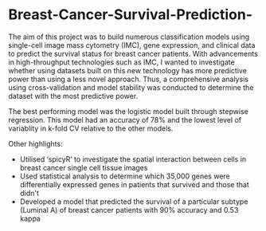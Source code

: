 # Breast-Cancer-Survival-Prediction-

The aim of this project was to build numerous classification models using single-cell image mass cytometry (IMC), gene expression, and clinical data to predict the survival status for breast cancer patients. With advancements in high-throughput technologies such as IMC, I wanted to investigate whether using datasets built on this new technology has more predictive power than using a less novel approach. Thus, a comprehensive analysis using cross-validation and model stability was conducted to determine the dataset with the most predictive power.

The best performing model was the logistic model built through stepwise regression. This model had an accuracy of 78% and the lowest level of variablity in k-fold CV relative to the other models. 

Other highlights:
-	Utilised ‘spicyR’ to investigate the spatial interaction between cells in breast cancer single cell tissue images 
-	Used statistical analysis to determine which 35,000 genes were differentially expressed genes in patients that survived and those that didn't
-	Developed a model that predicted the survival of a particular subtype (Luminal A) of breast cancer patients with 90% accuracy and 0.53 kappa

